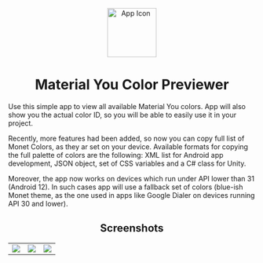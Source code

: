 <div align="center"> 
    <img 
        src = "https://media.discordapp.net/attachments/486869413732155404/952965464240316546/ic_launcher_2_round.png" 
        alt = "App Icon" 
        width = 100px 
        height = 100px
    >
</div>

<h1 style = "text-align: center;"> Material You Color Previewer </h1>

Use this simple app to view all available Material You colors. App will also show you the actual color ID, so you will be able to easily use it in your project.

Recently, more features had been added, so now you can copy full list of Monet Colors, as they ar set on your device. Available formats for copying the full palette of colors are the following: XML list for Android app development, JSON object, set of CSS variables and a C# class for Unity.

Moreover, the app now works on devices which run under API lower than 31 (Android 12). In such cases app will use a fallback set of colors (blue-ish Monet theme, as the one used in apps like Google Dialer on devices running API 30 and lower).

<h2 align = "center"> Screenshots </h2>

<table>
    <tr>
        <td>
            <img src = "https://media.discordapp.net/attachments/486869413732155404/952971180543975424/Screenshot_20220314-214601_Monet_Color_Previewer.png?width=307&height=682">
        </td>
        <td>
            <img src = "https://media.discordapp.net/attachments/486869413732155404/952971180762071110/Screenshot_20220314-214614_Monet_Color_Previewer.png?width=307&height=682">
        </td>
        <td>
            <img src = "https://media.discordapp.net/attachments/486869413732155404/952971181026324490/Screenshot_20220314-214630_Monet_Color_Previewer.png?width=307&height=682">
        </td>
    </tr>
</table>